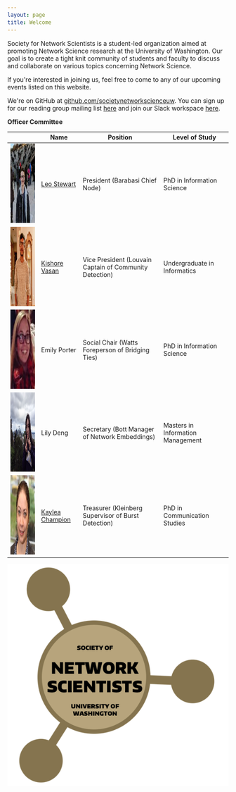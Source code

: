 ```yaml
---
layout: page
title: Welcome
---
```


Society for Network Scientists is a student-led organization aimed at promoting Network Science research at the University of Washington. Our goal is to create a tight knit community of students and faculty to discuss and collaborate on various topics concerning Network Science.

If you're interested in joining us, feel free to come to any of our upcoming events listed on this website.

We're on GitHub at [github.com/societynetworkscienceuw](https://github.com/societynetworkscienceuw).
You can sign up for our reading group mailing list [here](http://mailman11.u.washington.edu/mailman/listinfo/social_networks_reading_group) and join our Slack workspace [here](https://join.slack.com/t/uw-sns/signup).

**Officer Committee**

|| Name | Position | Level of Study |
|------|------|---------|---------|
| <img src="./officers/leo.jpeg" width="200" height = "180">  | [Leo Stewart](https://leostewart.weebly.com/) | President (Barabasi Chief Node) | PhD in Information Science |
| <img src="./officers/kishore.jpg" width="200" height = "180"> | [Kishore Vasan](https://kishorevasan.me) | Vice President (Louvain Captain of Community Detection) | Undergraduate in Informatics|
| <img src="./officers/emily.jpg" width="200" height = "180">  | Emily Porter | Social Chair (Watts Foreperson of Bridging Ties) | PhD in Information Science
| <img src="./officers/lily.jpg" width="200" height = "180"> | Lily Deng | Secretary (Bott Manager of Network Embeddings) | Masters in Information Management |
| <img src="./officers/kaylea.jpeg" width="200" height = "180">  | [Kaylea Champion](http://www.kayleachampion.com) | Treasurer (Kleinberg Supervisor of Burst Detection) | PhD in Communication Studies |

![](./assets/img/sns_logo.png)
